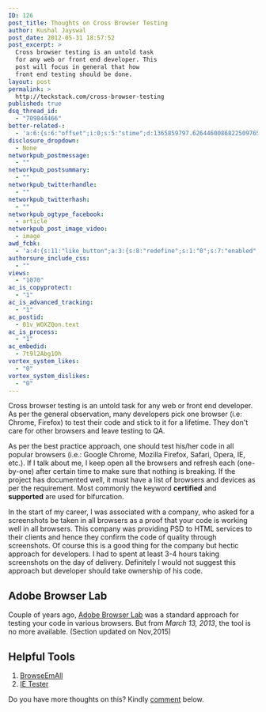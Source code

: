 ```yaml
---
ID: 126
post_title: Thoughts on Cross Browser Testing
author: Kushal Jayswal
post_date: 2012-05-31 18:57:52
post_excerpt: >
  Cross browser testing is an untold task
  for any web or front end developer. This
  post will focus in general that how
  front end testing should be done.
layout: post
permalink: >
  http://teckstack.com/cross-browser-testing
published: true
dsq_thread_id:
  - "709844466"
better-related-:
  - 'a:6:{s:6:"offset";i:0;s:5:"stime";d:1365859797.6264460086822509765625;s:7:"queries";i:9;i:126;a:43:{i:1618;d:11.376346588134765625;i:1590;d:14.75234127044677734375;i:1559;d:5.931935787200927734375;i:1519;d:17.91428375244140625;i:1352;d:70.805206298828125;i:1323;d:13.44364833831787109375;i:206;d:16.5970745086669921875;i:1197;d:13.8125667572021484375;i:1104;d:68.8279755691002179673887440003454685211181640625;i:970;d:10.00260162353515625;i:937;d:8.60352802276611328125;i:912;d:9.4670429229736328125;i:893;d:9.035022735595703125;i:874;d:6.448479175567626953125;i:846;d:20.44475555419921875;i:792;d:17.749176025390625;i:774;d:10.57027912139892578125;i:731;d:24.636386871337890625;i:638;d:16.8267841339111328125;i:641;d:7.658032894134521484375;i:439;d:18.27325439453125;i:401;d:15.50920867919921875;i:340;d:15.2807521820068359375;i:200;d:18.6156444549560546875;i:263;d:12.04132366180419921875;i:256;d:37.86041259765625;i:240;d:14.959384918212890625;i:220;d:18.554019927978515625;i:193;d:11.12424564361572265625;i:181;d:13.13736724853515625;i:165;d:19.56201171875;i:154;d:9.88373661041259765625;i:146;d:6.65592288970947265625;i:141;d:3.82917690277099609375;i:134;d:27.9030246734619140625;i:111;d:19.508907318115234375;i:99;d:37.517765045166015625;i:88;d:37.1641387939453125;i:82;d:61.383068084716796875;i:78;d:13.16411113739013671875;i:48;d:7.92173862457275390625;i:42;d:0;i:24;d:12.768154144287109375;}s:5:"etime";d:1365859797.6477859020233154296875;s:5:"ctime";i:1365859797;}'
disclosure_dropdown:
  - None
networkpub_postmessage:
  - ""
networkpub_postsummary:
  - ""
networkpub_twitterhandle:
  - ""
networkpub_twitterhash:
  - ""
networkpub_ogtype_facebook:
  - article
networkpub_post_image_video:
  - image
awd_fcbk:
  - 'a:4:{s:11:"like_button";a:3:{s:8:"redefine";s:1:"0";s:7:"enabled";s:1:"1";s:5:"place";s:3:"top";}s:9:"opengraph";a:1:{s:11:"object_link";s:0:"";}s:7:"awd_ogp";a:16:{s:2:"id";s:0:"";s:12:"object_title";s:0:"";s:6:"locale";s:5:"en_US";s:10:"determiner";s:4:"auto";s:5:"title";s:7:"%TITLE%";s:4:"type";s:7:"article";s:11:"custom_type";s:10:"teckstack:";s:11:"description";s:13:"%DESCRIPTION%";s:9:"site_name";s:12:"%BLOG_TITLE%";s:3:"url";s:5:"%URL%";s:27:"auto_load_images_attachment";s:1:"0";s:6:"images";a:1:{i:0;s:0:"";}s:27:"auto_load_videos_attachment";s:1:"0";s:6:"videos";a:1:{i:0;s:0:"";}s:27:"auto_load_audios_attachment";s:1:"0";s:6:"audios";a:1:{i:0;s:0:"";}}s:30:"_nonce_options_save_ogp_object";s:10:"89f594fc89";}'
authorsure_include_css:
  - ""
views:
  - "1070"
ac_is_copyprotect:
  - "1"
ac_is_advanced_tracking:
  - "1"
ac_postid:
  - 01v_WOXZQon.text
ac_is_process:
  - "1"
ac_embedid:
  - 7t9l2Abg1Oh
vortex_system_likes:
  - "0"
vortex_system_dislikes:
  - "0"
---
```

Cross browser testing is an untold task for any web or front end developer. As per the general observation, many developers pick one browser (i.e: Chrome, Firefox) to test their code and stick to it for a lifetime. They don't care for other browsers and leave testing to QA.

As per the best practice approach, one should test his/her code in all popular browsers (i.e.: Google Chrome, Mozilla Firefox, Safari, Opera, IE, etc.). If I talk about me, I keep open all the browsers and refresh each (one-by-one) after certain time to make sure that nothing is breaking. If the project has documented well, it must have a list of browsers and devices as per the requirement. Most commonly the keyword <strong>certified</strong> and <strong>supported</strong> are used for bifurcation.

In the start of my career, I was associated with a company, who asked for a screenshots be taken in all browsers as a proof that your code is working well in all browsers. This company was providing PSD to HTML services to their clients and hence they confirm the code of quality through screenshots. Of course this is a good thing for the company but hectic approach for developers. I had to spent at least 3-4 hours taking screenshots on the day of delivery. Definitely I would not suggest this approach but developer should take ownership of his code.
<h2>Adobe Browser Lab</h2>
Couple of years ago, <a href="http://blogs.adobe.com/browserlab/" target="_blank" rel="nofollow">Adobe Browser Lab</a> was a standard approach for testing your code in various browsers. But from <em>March 13, 2013</em>, the tool is no more available. (Section updated on Nov,2015)
<h2>Helpful Tools</h2>
<ol>
	<li><a href="http://www.browseemall.com/Home/" target="_blank" rel="nofollow">BrowseEmAll</a></li>
	<li><a href="http://www.my-debugbar.com/wiki/IETester/HomePage" target="_blank" rel="nofollow">IE Tester</a></li>
</ol>
Do you have more thoughts on this? Kindly <a href="#comments" target="_blank" rel="nofollow">comment</a> below.